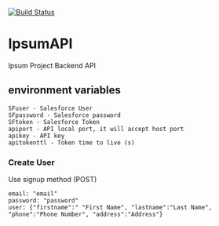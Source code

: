 [![Build Status](https://travis-ci.org/Ipsumaite/IpsumAPI.svg)](https://travis-ci.org/Ipsumaite/IpsumAPI)

# IpsumAPI

Ipsum Project Backend API


## environment variables
```
SFuser - Salesforce User
SFpassword - Salesforce password
SFtoken - Salesforce Token
apiport - API local port, it will accept host port
apikey - API key
apitokenttl - Token time to live (s)
```


### Create User
Use signup method (POST)

```
email: "email"
password: "password"
user: {"firstname":" "First Name", "lastname":"Last Name", "phone":"Phone Number", "address":"Address"}
```
